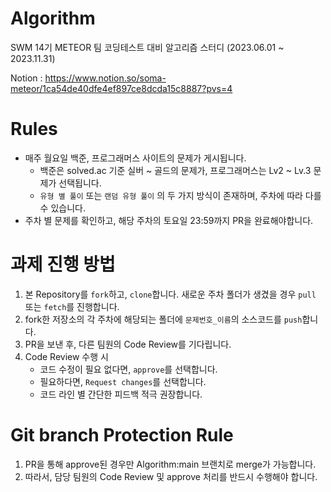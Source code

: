 # Algorithm

SWM 14기 METEOR 팀 코딩테스트 대비 알고리즘 스터디 (2023.06.01 ~ 2023.11.31)

Notion : https://www.notion.so/soma-meteor/1ca54de40dfe4ef897ce8dcda15c8887?pvs=4

# Rules
- 매주 월요일 백준, 프로그래머스 사이트의 문제가 게시됩니다.
  - 백준은 solved.ac 기준 실버 ~ 골드의 문제가, 프로그래머스는 Lv2 ~ Lv.3 문제가 선택됩니다.
  - `유형 별 풀이` 또는 `랜덤 유형 풀이` 의 두 가지 방식이 존재하며, 주차에 따라 다를 수 있습니다.  
- 주차 별 문제를 확인하고, 해당 주차의 토요일 23:59까지 PR을 완료해야합니다.

# 과제 진행 방법
1. 본 Repository를 `fork`하고, `clone`합니다. 새로운 주차 폴더가 생겼을 경우 `pull` 또는 `fetch`를 진행합니다.
2. fork한 저장소의 각 주차에 해당되는 폴더에 `문제번호_이름`의 소스코드를 `push`합니다.
3. PR을 보낸 후, 다른 팀원의 Code Review를 기다립니다.
4. Code Review 수행 시  
   - 코드 수정이 필요 없다면, `approve`를 선택합니다.
   - 필요하다면, `Request changes`를 선택합니다.
   - 코드 라인 별 간단한 피드백 적극 권장합니다.

# Git branch Protection Rule
1. PR을 통해 approve된 경우만 Algorithm:main 브랜치로 merge가 가능합니다.
2. 따라서, 담당 팀원의 Code Review 및 approve 처리를 반드시 수행해야 합니다.
